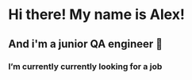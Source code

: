 # Hi there! My name is Alex!
## And i'm a junior QA engineer 👋 

### I’m currently currently looking for a job
